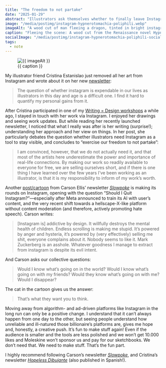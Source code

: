 ```yaml
---
title: "The freedom to not partake"
date: "2025-01-29"
abstract: "Illustrators ask themselves whether to finally leave Instagram"
image: "/media/postimg/instagram-hypnerotomachia-poliphili.webp"
imageAlt: "A wood cut of man fleeing a dragon, tinted in bright instagram brand gradients"
caption: "Fleeing the scene: A wood cut from the Renaissance novel Hypnerotomachia Poliphili"
socialImage: "/media/postimg/instagram-hypnerotomachia-poliphili-social.jpg"
tags: 
  - note
---
```


<figure>
  <img src="{{ image }}" alt=" {{ imageAlt }}">
  <figcaption>{{ caption }}<figcaption>
</figure>

My illustrator friend Cristina Estanislao just removed all her art from Instagram and wrote about it on her new [newsletter](https://cristiestanislao.substack.com/p/see-you-never-mark):

> The question of whether instagram is expendable in our lives as illustrators in this day and age is a difficult one. I find it hard to quantify my personal gains from it.

After Cristina participated in one of my [Writing = Design workshops](/writing/writing-is-design-workshop/) a while ago, I stayed in touch with her work via Instagram. I enjoyed her drawings and seeing work updates. But while reading her recently launched newsletter, I noticed that what I really was after is her writing (surprise!); understanding her approach and her view on things. In her post, she particularly debates the question whether illustrators need Instagram as a tool to stay visible, and concludes to “exercise our freedom to not partake”:

> I am convinced, however, that we do not actually need it, and that most of the artists here underestimate the power and importance of real-life connections. By making our work so readily available to everyone for free, we are selling ourselves short, and if there is one thing I have learned over the few years I’ve been working as an illustrator, is that it is my responsibility to inform of my work’s worth.

Another [post/cartoon](https://carsonellis.substack.com/p/should-i-quit-instagram) from Carson Ellis’ newsletter _[Slowpoke](https://carsonellis.substack.com)_ is making its rounds on Instagram, opening with the question “Should I Quit Instagram?”—especially after Meta announced to train its AI with user’s content, and the very recent shift towards a hellscape-X-like platform without content moderation (and therefore, actively promoting hate speech). Carson writes:

> [Instagram is] addictive by design. It willfully destroys the mental health of children. Endless scrolling is making me stupid. It’s powered by anger and hysteria, it’s powered by (very effectively) selling me shit, everyone complains about it. Nobody seems to like it. Mark Zuckerberg is an asshole. Whatever goodness I manage to extract from instagram is despite its evil intent.

And Carson asks our collective questions:

> Would I know what’s going on in the world? Would I know what’s going on with my friends? Would they know what’s going on with me? Would I disappear?

The cat in the cartoon gives us the answer:

> That’s what they want you to think.

Moving away from algorithm- and ad-driven platforms like Instagram in the long run can only be a positive change. I understand that it can’t always happen from one day to the other, but seeing people understand how unreliable and ill-natured those billionaire’s platforms are, gives me hope and, honestly, a creative push. It’s fun to make stuff again! Even if the audience is smaller and the tools are less polished and we won’t get 10.000 likes and Moleskine won’t sponsor us and pay for our sketchbooks. We don’t need that. We need to make stuff. That’s the fun part.

I highly recommend following Carson’s newsletter _[Slowpoke](https://carsonellis.substack.com)_, and Cristina’s newsletter _[Hopeless Dibujante](https://cristiestanislao.substack.com/p/see-you-never-mark)_ (also published in Spanish!).